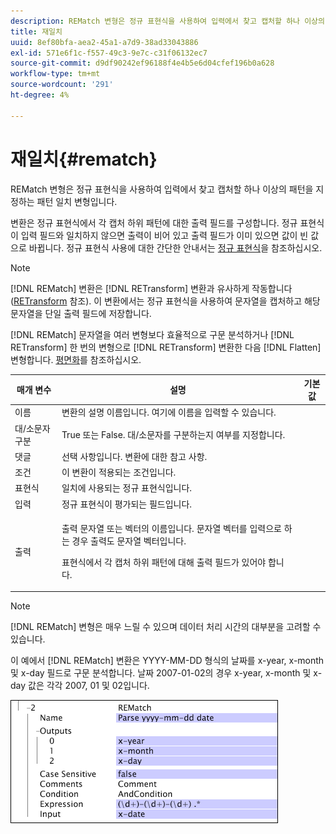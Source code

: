 ```yaml
---
description: REMatch 변형은 정규 표현식을 사용하여 입력에서 찾고 캡처할 하나 이상의 패턴을 지정하는 패턴 일치 변형입니다.
title: 재일치
uuid: 8ef80bfa-aea2-45a1-a7d9-38ad33043886
exl-id: 571e6f1c-f557-49c3-9e7c-c31f06132ec7
source-git-commit: d9df90242ef96188f4e4b5e6d04cfef196b0a628
workflow-type: tm+mt
source-wordcount: '291'
ht-degree: 4%

---
```


# 재일치{#rematch}

REMatch 변형은 정규 표현식을 사용하여 입력에서 찾고 캡처할 하나 이상의 패턴을 지정하는 패턴 일치 변형입니다.

변환은 정규 표현식에서 각 캡처 하위 패턴에 대한 출력 필드를 구성합니다. 정규 표현식이 입력 필드와 일치하지 않으면 출력이 비어 있고 출력 필드가 이미 있으면 값이 빈 값으로 바뀝니다. 정규 표현식 사용에 대한 간단한 안내서는 [정규 표현식](../../../../../home/c-dataset-const-proc/c-reg-exp.md#concept-070077baa419475094ef0469e92c5b9c)을 참조하십시오.

>[!NOTE]
>
>[!DNL REMatch] 변환은 [!DNL RETransform] 변환과 유사하게 작동합니다([RETransform](../../../../../home/c-dataset-const-proc/c-data-trans/c-transf-types/c-standard-transf/c-retransform.md#concept-23f80aa0bc204565b337e5c4931f6a74) 참조). 이 변환에서는 정규 표현식을 사용하여 문자열을 캡처하고 해당 문자열을 단일 출력 필드에 저장합니다.

[!DNL REMatch] 문자열을 여러 변형보다 효율적으로 구문 분석하거나  [!DNL RETransform] 한 번의 변형으로  [!DNL RETransform] 변환한 다음  [!DNL Flatten] 변형합니다. [평면화](../../../../../home/c-dataset-const-proc/c-data-trans/c-transf-types/c-standard-transf/c-flatten.md#concept-7acd351a6d2444bd960ca412ae3333ce)를 참조하십시오.

<table id="table_7077578512B249E986BC79AE770CBD9A"> 
 <thead> 
  <tr> 
   <th colname="col1" class="entry"> 매개 변수 </th> 
   <th colname="col2" class="entry"> 설명 </th> 
   <th colname="col3" class="entry"> 기본값 </th> 
  </tr> 
 </thead>
 <tbody> 
  <tr> 
   <td colname="col1"> 이름 </td> 
   <td colname="col2"> 변환의 설명 이름입니다. 여기에 이름을 입력할 수 있습니다. </td> 
   <td colname="col3"></td> 
  </tr> 
  <tr> 
   <td colname="col1"> 대/소문자 구분 </td> 
   <td colname="col2"> True 또는 False. 대/소문자를 구분하는지 여부를 지정합니다. </td> 
   <td colname="col3"></td> 
  </tr> 
  <tr> 
   <td colname="col1"> 댓글 </td> 
   <td colname="col2"> 선택 사항입니다. 변환에 대한 참고 사항. </td> 
   <td colname="col3"></td> 
  </tr> 
  <tr> 
   <td colname="col1"> 조건 </td> 
   <td colname="col2"> 이 변환이 적용되는 조건입니다. </td> 
   <td colname="col3"></td> 
  </tr> 
  <tr> 
   <td colname="col1"> 표현식 </td> 
   <td colname="col2"> 일치에 사용되는 정규 표현식입니다. </td> 
   <td colname="col3"></td> 
  </tr> 
  <tr> 
   <td colname="col1"> 입력 </td> 
   <td colname="col2"> 정규 표현식이 평가되는 필드입니다. </td> 
   <td colname="col3"></td> 
  </tr> 
  <tr> 
   <td colname="col1"> 출력 </td> 
   <td colname="col2"> <p>출력 문자열 또는 벡터의 이름입니다. 문자열 벡터를 입력으로 하는 경우 출력도 문자열 벡터입니다. </p> <p> 표현식에서 각 캡처 하위 패턴에 대해 출력 필드가 있어야 합니다. </p> </td> 
   <td colname="col3"></td> 
  </tr> 
 </tbody> 
</table>

>[!NOTE]
>
>[!DNL REMatch] 변형은 매우 느릴 수 있으며 데이터 처리 시간의 대부분을 고려할 수 있습니다.

이 예에서 [!DNL REMatch] 변환은 YYYY-MM-DD 형식의 날짜를 x-year, x-month 및 x-day 필드로 구문 분석합니다. 날짜 2007-01-02의 경우 x-year, x-month 및 x-day 값은 각각 2007, 01 및 02입니다.

![](assets/cfg_TransformationType_REMatch.png)
